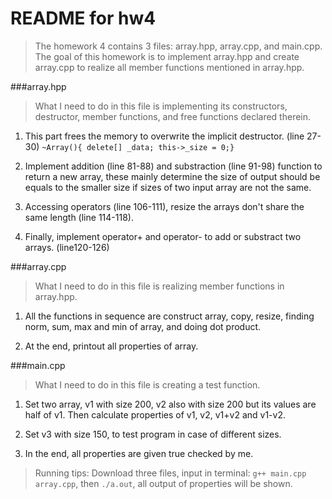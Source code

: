 # README for hw4

> The homework 4 contains 3 files: array.hpp, array.cpp, and main.cpp. The goal of this homework is to implement array.hpp and create array.cpp to realize all member functions mentioned in array.hpp.

###array.hpp

> What I need to do in this file is implementing its constructors, destructor, member functions, and free functions declared therein.

1. This part frees the memory to overwrite the implicit destructor. (line 27-30)
`~Array(){ delete[] _data; this->_size = 0;}`

2. Implement addition (line 81-88) and substraction (line 91-98) function to return a new array, these mainly determine the size of output should be equals to the smaller size if sizes of two input array are not the same.

3. Accessing operators (line 106-111), resize the arrays don't share the same length (line 114-118).

4. Finally, implement operator+ and operator- to add or substract two arrays. (line120-126)

###array.cpp

> What I need to do in this file is realizing member functions in array.hpp.

1. All the functions in sequence are construct array, copy, resize, finding norm, sum, max and min of array, and doing dot product.

2. At the end, printout all properties of array.

###main.cpp

> What I need to do in this file is creating a test function.

1. Set two array, v1 with size 200, v2 also with size 200 but its values are half of v1. Then calculate properties of v1, v2, v1+v2 and v1-v2.

2. Set v3 with size 150, to test program in case of different sizes.

3. In the end, all properties are given true checked by me.

> Running tips: Download three files, input in terminal: `g++ main.cpp array.cpp`, then `./a.out`, all output of properties will be shown.